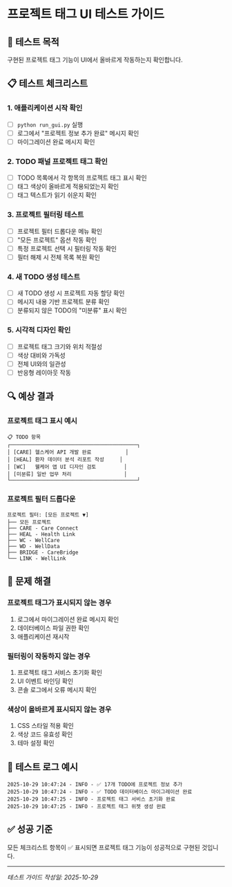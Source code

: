 # 프로젝트 태그 UI 테스트 가이드

## 🎯 테스트 목적
구현된 프로젝트 태그 기능이 UI에서 올바르게 작동하는지 확인합니다.

## 📋 테스트 체크리스트

### 1. 애플리케이션 시작 확인
- [ ] `python run_gui.py` 실행
- [ ] 로그에서 "프로젝트 정보 추가 완료" 메시지 확인
- [ ] 마이그레이션 완료 메시지 확인

### 2. TODO 패널 프로젝트 태그 확인
- [ ] TODO 목록에서 각 항목의 프로젝트 태그 표시 확인
- [ ] 태그 색상이 올바르게 적용되었는지 확인
- [ ] 태그 텍스트가 읽기 쉬운지 확인

### 3. 프로젝트 필터링 테스트
- [ ] 프로젝트 필터 드롭다운 메뉴 확인
- [ ] "모든 프로젝트" 옵션 작동 확인
- [ ] 특정 프로젝트 선택 시 필터링 작동 확인
- [ ] 필터 해제 시 전체 목록 복원 확인

### 4. 새 TODO 생성 테스트
- [ ] 새 TODO 생성 시 프로젝트 자동 할당 확인
- [ ] 메시지 내용 기반 프로젝트 분류 확인
- [ ] 분류되지 않은 TODO의 "미분류" 표시 확인

### 5. 시각적 디자인 확인
- [ ] 프로젝트 태그 크기와 위치 적절성
- [ ] 색상 대비와 가독성
- [ ] 전체 UI와의 일관성
- [ ] 반응형 레이아웃 작동

## 🔍 예상 결과

### 프로젝트 태그 표시 예시
```
📋 TODO 항목
┌─────────────────────────────────────────┐
│ [CARE] 헬스케어 API 개발 완료           │
│ [HEAL] 환자 데이터 분석 리포트 작성     │
│ [WC]   웰케어 앱 UI 디자인 검토         │
│ [미분류] 일반 업무 처리                 │
└─────────────────────────────────────────┘
```

### 프로젝트 필터 드롭다운
```
프로젝트 필터: [모든 프로젝트 ▼]
├── 모든 프로젝트
├── CARE - Care Connect
├── HEAL - Health Link  
├── WC - WellCare
├── WD - WellData
├── BRIDGE - CareBridge
└── LINK - WellLink
```

## 🐛 문제 해결

### 프로젝트 태그가 표시되지 않는 경우
1. 로그에서 마이그레이션 완료 메시지 확인
2. 데이터베이스 파일 권한 확인
3. 애플리케이션 재시작

### 필터링이 작동하지 않는 경우
1. 프로젝트 태그 서비스 초기화 확인
2. UI 이벤트 바인딩 확인
3. 콘솔 로그에서 오류 메시지 확인

### 색상이 올바르게 표시되지 않는 경우
1. CSS 스타일 적용 확인
2. 색상 코드 유효성 확인
3. 테마 설정 확인

## 📝 테스트 로그 예시

```
2025-10-29 10:47:24 - INFO - ✅ 17개 TODO에 프로젝트 정보 추가
2025-10-29 10:47:24 - INFO - ✅ TODO 데이터베이스 마이그레이션 완료
2025-10-29 10:47:25 - INFO - 프로젝트 태그 서비스 초기화 완료
2025-10-29 10:47:25 - INFO - 프로젝트 태그 위젯 생성 완료
```

## ✅ 성공 기준

모든 체크리스트 항목이 ✅ 표시되면 프로젝트 태그 기능이 성공적으로 구현된 것입니다.

---
*테스트 가이드 작성일: 2025-10-29*